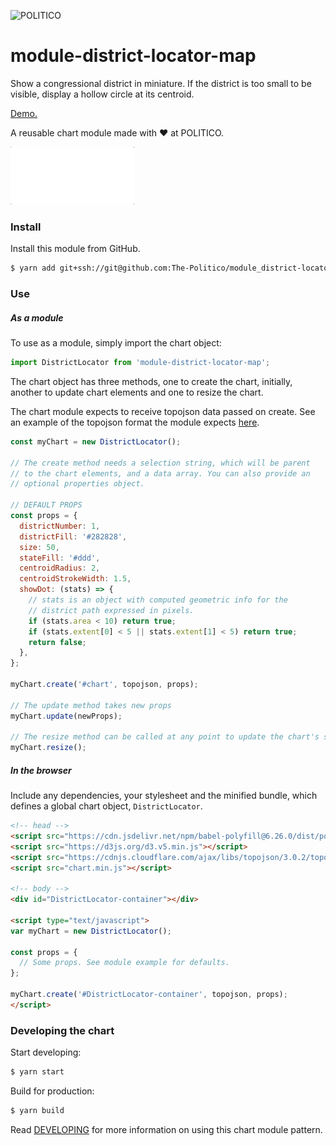 ![POLITICO](https://rawgithub.com/The-Politico/src/master/images/logo/badge.png)

# module-district-locator-map

Show a congressional district in miniature. If the district is too small to be visible, display a hollow circle at its centroid.

[Demo.](https://the-politico.github.io/module_district-locator-map/)

A reusable chart module made with ❤️ at POLITICO.


![](preview.gif)

### Install

Install this module from GitHub.

```bash
$ yarn add git+ssh://git@github.com:The-Politico/module_district-locator-map
```

### Use

##### As a module

To use as a module, simply import the chart object:
```javascript
import DistrictLocator from 'module-district-locator-map';
```


The chart object has three methods, one to create the chart, initially, another to update chart elements and one to resize the chart.

The chart module expects to receive topojson data passed on create. See an example of the topojson format the module expects [here](https://www.politico.com/election-results/cdn/geography/us-census/cb/500k/2016/states/48/district.json).

```javascript
const myChart = new DistrictLocator();

// The create method needs a selection string, which will be parent
// to the chart elements, and a data array. You can also provide an
// optional properties object.

// DEFAULT PROPS
const props = {
  districtNumber: 1,
  districtFill: '#282828',
  size: 50,
  stateFill: '#ddd',
  centroidRadius: 2,
  centroidStrokeWidth: 1.5,
  showDot: (stats) => {
    // stats is an object with computed geometric info for the
    // district path expressed in pixels.
    if (stats.area < 10) return true;
    if (stats.extent[0] < 5 || stats.extent[1] < 5) return true;
    return false;
  },
};

myChart.create('#chart', topojson, props);

// The update method takes new props
myChart.update(newProps);

// The resize method can be called at any point to update the chart's size.
myChart.resize();
```

##### In the browser

Include any dependencies, your stylesheet and the minified bundle, which defines a global chart object, `DistrictLocator`.

```html
<!-- head -->
<script src="https://cdn.jsdelivr.net/npm/babel-polyfill@6.26.0/dist/polyfill.min.js"></script>
<script src="https://d3js.org/d3.v5.min.js"></script>
<script src="https://cdnjs.cloudflare.com/ajax/libs/topojson/3.0.2/topojson.min.js"></script>
<script src="chart.min.js"></script>

<!-- body -->
<div id="DistrictLocator-container"></div>

<script type="text/javascript">
var myChart = new DistrictLocator();

const props = {
  // Some props. See module example for defaults.
};

myChart.create('#DistrictLocator-container', topojson, props);
</script>
```


### Developing the chart

Start developing:
```bash
$ yarn start
```

Build for production:
```bash
$ yarn build
```

Read [DEVELOPING](DEVELOPING.md) for more information on using this chart module pattern.
